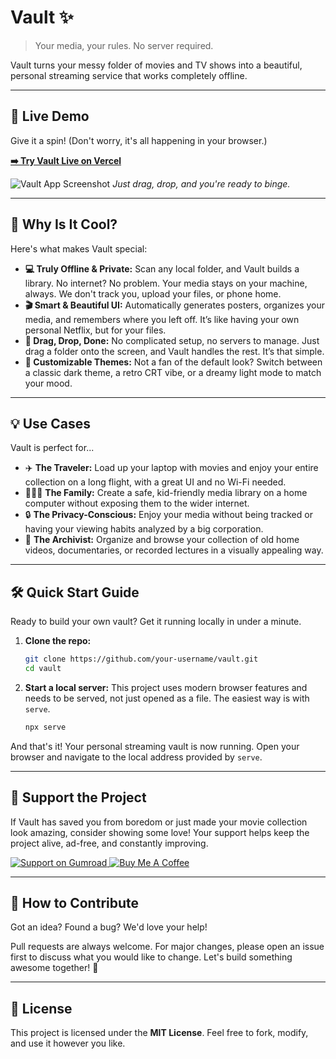 # Vault ✨

> Your media, your rules. No server required.

Vault turns your messy folder of movies and TV shows into a beautiful, personal streaming service that works completely offline.

---

## 🚀 Live Demo

Give it a spin! (Don't worry, it's all happening in your browser.)

**[➡️ Try Vault Live on Vercel](https://your-demo-link.vercel.app/)**

![Vault App Screenshot](https://user-images.githubusercontent.com/12345/your-image-link.png)
*Just drag, drop, and you're ready to binge.*

---

## 🤔 Why Is It Cool?

Here's what makes Vault special:

*   **💻 Truly Offline & Private:** Scan any local folder, and Vault builds a library. No internet? No problem. Your media stays on your machine, always. We don't track you, upload your files, or phone home.
*   **🎬 Smart & Beautiful UI:** Automatically generates posters, organizes your media, and remembers where you left off. It’s like having your own personal Netflix, but for your files.
*   **📁 Drag, Drop, Done:** No complicated setup, no servers to manage. Just drag a folder onto the screen, and Vault handles the rest. It’s that simple.
*   **🎨 Customizable Themes:** Not a fan of the default look? Switch between a classic dark theme, a retro CRT vibe, or a dreamy light mode to match your mood.

---

## 💡 Use Cases

Vault is perfect for...

*   ✈️ **The Traveler:** Load up your laptop with movies and enjoy your entire collection on a long flight, with a great UI and no Wi-Fi needed.
*   👨‍👩‍👧 **The Family:** Create a safe, kid-friendly media library on a home computer without exposing them to the wider internet.
*   🔒 **The Privacy-Conscious:** Enjoy your media without being tracked or having your viewing habits analyzed by a big corporation.
*   💾 **The Archivist:** Organize and browse your collection of old home videos, documentaries, or recorded lectures in a visually appealing way.

---

## 🛠️ Quick Start Guide

Ready to build your own vault? Get it running locally in under a minute.

1.  **Clone the repo:**
    ```bash
    git clone https://github.com/your-username/vault.git
    cd vault
    ```

2.  **Start a local server:**
    This project uses modern browser features and needs to be served, not just opened as a file. The easiest way is with `serve`.
    ```bash
    npx serve
    ```

And that's it! Your personal streaming vault is now running. Open your browser and navigate to the local address provided by `serve`.

---

## 💖 Support the Project

If Vault has saved you from boredom or just made your movie collection look amazing, consider showing some love! Your support helps keep the project alive, ad-free, and constantly improving.

<a href="https://gumroad.com/l/your-product" target="_blank">
  <img src="https://img.shields.io/badge/Support%20on-Gumroad-ff69b4?style=for-the-badge&logo=gumroad" alt="Support on Gumroad">
</a>
<a href="https://www.buymeacoffee.com/your-username" target="_blank">
  <img src="https://img.shields.io/badge/Buy%20Me%20A-Coffee-ffdd00?style=for-the-badge&logo=buy-me-a-coffee" alt="Buy Me A Coffee">
</a>

---

## 🙌 How to Contribute

Got an idea? Found a bug? We'd love your help!

Pull requests are always welcome. For major changes, please open an issue first to discuss what you would like to change. Let's build something awesome together! 🤝

---

## 📄 License

This project is licensed under the **MIT License**. Feel free to fork, modify, and use it however you like.
